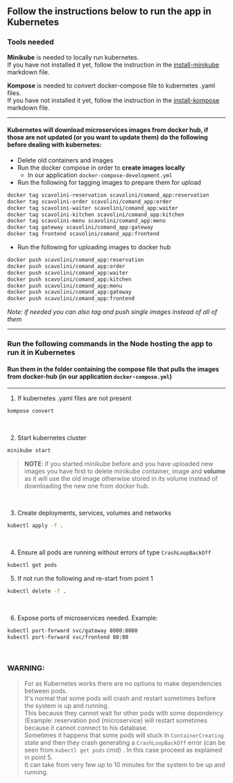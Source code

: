 ## Follow the instructions below to run the app in Kubernetes

### Tools needed
<!-- Check files indexing, Lorenzo guarda se le istruzioni linux sono sensate-->
**Minikube** is needed to locally run kubernetes. <br>
If you have not installed it yet, follow the instruction in the [install-minikube](install-minikube.md) markdown file.

**Kompose** is needed to convert docker-compose file to kubernetes .yaml files. <br>
If you have not installed it yet, follow the instruction in the [install-kompose](install-kompose.md) markdown file.



---


#### Kubernetes will download microservices images from docker hub, if those are not updated (or you want to update them) do the following before dealing with kubernetes:

- Delete old containers and images
- Run the docker compose in order to **create images locally**
  - In our application `docker-compose-development.yml`
- Run the following for tagging images to prepare them for upload
```bash
docker tag scavolini-reservation scavolini/comand_app:reservation
docker tag scavolini-order scavolini/comand_app:order
docker tag scavolini-waiter scavolini/comand_app:waiter
docker tag scavolini-kitchen scavolini/comand_app:kitchen
docker tag scavolini-menu scavolini/comand_app:menu
docker tag gateway scavolini/comand_app:gateway
docker tag frontend scavolini/comand_app:frontend
```
- Run the following for uploading images to docker hub
```bash
docker push scavolini/comand_app:reservation
docker push scavolini/comand_app:order
docker push scavolini/comand_app:waiter
docker push scavolini/comand_app:kitchen
docker push scavolini/comand_app:menu
docker push scavolini/comand_app:gateway
docker push scavolini/comand_app:frontend
```

_Note: if needed you can also tag and push single images instead of all of them_

---

### Run the following commands in the Node hosting the app to run it in Kubernetes
#### Run them in the folder containing the compose file that **pulls the images from docker-hub (in our application `docker-compose.yml`)**

---

1. If kubernetes .yaml files are not present
```bash
kompose convert
```

<br>

2. Start kubernetes cluster
```bash
minikube start
```

> **NOTE**: if you started minikube before and you have uploaded new images you have first to delete 
> minikube container, image and **volume** as it will use the old image otherwise stored in its volume
> instead of downloading the new one from docker hub.

<br>

3. Create deployments, services, volumes and networks
```bash
kubectl apply -f .
```

<br>

4. Ensure all pods are running without errors of type ``CrashLoopBackOff``
```bash
kubectl get pods
```

5. If not run the following and re-start from point 1
```bash
kubectl delete -f .
```
<br>

6. Expose ports of microservices needed. Example:
```bash
kubectl port-forward svc/gateway 8080:8080
kubectl port-forward svc/frontend 80:80
```
<br>

### WARNING:
> For as Kubernetes works there are no options to make dependencies between pods.
<br> It's normal that some pods will crash and restart sometimes before the system is up and running.
<br> This because they cannot wait for other pods with some dependency
<br> (Example: reservation pod (microservice) will restart sometimes because it cannot connect to his database.
<br> Sometimes it happens that some pods will stuck in ``ContainerCreating`` state and then they crash generating a
``CrashLoopBackOff`` error (can be seen from ``kubectl get pods`` cmd) . In this case proceed as explained in point 5.
<br> It can take from very few up to 10 minutes for the system to be up and running.